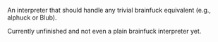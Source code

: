 An interpreter that should handle any trivial brainfuck equivalent (e.g., alphuck or Blub).

Currently unfinished and not even a plain brainfuck interpreter yet.
